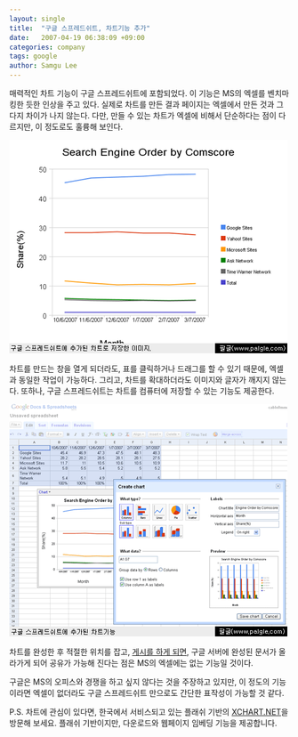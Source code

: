 ```yaml
---
layout: single
title:  "구글 스프레드쉬트, 차트기능 추가"
date:   2007-04-19 06:38:09 +09:00
categories: company
tags: google
author: Samgu Lee
---
```

매력적인 차트 기능이 구글 스프레드쉬트에 포함되었다. 이 기능은 MS의 엑셀를 벤치마킹한 듯한 인상을 주고 있다. 실제로 차트를 만든 결과 페이지는 엑셀에서 만든 것과 그다지 차이가 나지 않는다. 다만, 만들 수 있는 차트가 엑셀에 비해서 단순하다는 점이 다르지만, 이 정도로도 훌륭해 보인다.

![구글 스프레드쉬트로 만든 차트](/assets/chart-in-google-spreadsheet.gif)

차트를 만드는 창을 열게 되더라도, 표를 클릭하거나 드래그를 할 수 있기 때문에, 엑셀과 동일한 작업이 가능하다. 그리고, 차트를 확대하더라도 이미지와 글자가 깨지지 않는다. 또하나, 구글 스프레드쉬트는 차트를 컴퓨터에 저장할 수 있는 기능도 제공한다.

![구글 스프레드쉬트의 차트 기능](/assets/new-chart-in-google-spreadsheet.gif)

차트를 완성한 후 적절한 위치를 잡고, [게시를 하게 되면](http://spreadsheets.google.com/pub?key=pb6WYFbZ8SD6UKM8g2AwdVw), 구글 서버에 완성된 문서가 올라가게 되어 공유가 가능해 진다는 점은 MS의 엑셀에는 없는 기능일 것이다.

구글은 MS의 오피스와 경쟁을 하고 싶지 않다는 것을 주장하고 있지만, 이 정도의 기능이라면 엑셀이 없더라도 구글 스프레드쉬트 만으로도 간단한 표작성이 가능할 것 같다.

P.S. 차트에 관심이 있다면, 한국에서 서비스되고 있는 플래쉬 기반의 [XCHART.NET](http://www.xchart.net/)을 방문해 보세요. 플래쉬 기반이지만, 다운로드와 웹페이지 임베딩 기능을 제공합니다.
